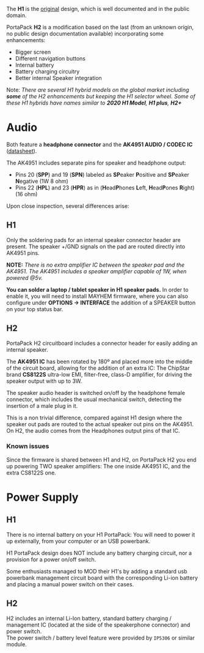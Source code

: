 The **H1** is the [original](https://github.com/eried/portapack-mayhem/tree/master/hardware/portapack_h1) design, which is well documented and in the public domain. 

PortaPack **H2** is a modification based on the last (from an unknown origin, no public design documentation available) incorporating some enhancements:

* Bigger screen
* Different navigation buttons
* Internal battery
* Battery charging circuitry
* Better internal Speaker integration

Note: _There are several H1 hybrid models on the global market including **some** of the H2 enhancements but keeping the H1 selector wheel. Some of these H1 hybrids have names similar to **2020 H1 Model**, **H1 plus**, **H2+**_

# Audio

Both feature a **headphone connector** and the **AK4951 AUDIO / CODEC IC** ([datasheet](https://www.akm.com/content/dam/documents/products/audio/audio-codec/ak4951aen/ak4951aen-en-datasheet.pdf)).

The AK4951 includes separate pins for speaker and headphone output:

*  Pins 20 (**SPP**) and 19 (**SPN**) labeled as **SP**eaker **P**ositive and **SP**eaker **N**egative (1W 8 ohm)
* Pins 22 (**HPL**) and 23 (**HPR**) as in (**H**ead**P**hones **L**eft, **H**ead**P**ones **R**ight) (16 ohm)

Upon close inspection, several differences arise:

##  H1

Only the soldering pads for an internal speaker connector header are present. The speaker +/GND signals on the pad are routed directly into AK4951 pins.

**NOTE:** _There is no extra amplifier IC between the speaker pad and the AK4951. The AK4951 includes a speaker amplifier capable of 1W, when powered @5v._

**You can solder a laptop / tablet speaker in H1 speaker pads.** In order to enable it, you will need to install MAYHEM firmware, where you can also configure under **OPTIONS -> INTERFACE** the addition of a SPEAKER button on your top status bar.

## H2
PortaPack H2 circuitboard includes a connector header for easily adding an internal speaker. 

The **AK4951 IC** has been rotated by 180º and placed more into the middle of the circuit board, allowing for the addition of an extra IC: The ChipStar brand **CS8122S** ultra-low EMI, filter-free, class-D amplifier, for driving the speaker output with up to 3W. 

The speaker audio header is switched on/off by the headphone female connector, which includes the usual mechanical switch, detecting the insertion of a male plug in it.

This is a non trivial difference, compared against H1 design where the speaker out pads are routed to the actual speaker out pins on the AK4951. On H2, the audio comes from the Headphones output pins of that IC.

### Known issues
Since the firmware is shared between H1 and H2, on PortaPack H2 you end up powering TWO speaker amplifiers: The one inside AK4951 IC, and the extra CS8122S one.

# Power Supply

## H1 
There is no internal battery on your H1 PortaPack: You will need to power it up externally, from your computer or an USB powerbank.

H1 PortaPack design does NOT include any battery charging circuit, nor a provision for a power on/off switch.

Some enthusiasts managed to MOD their H1's by adding a standard usb powerbank management circuit board with the corresponding Li-ion battery and placing a manual power switch on their cases.

## H2

H2 includes an internal Li-Ion battery, standard battery charging / management IC (located at the side of the speakerphone connector) and power switch.  
The power switch / battery level feature were provided by ``IP5306`` or similar module.  